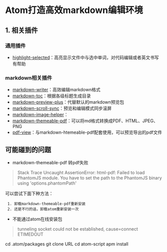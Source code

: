 # Atom打造高效markdown编辑环境



## 1. 相关插件

### 通用插件
- [highlight-selected](https://atom.io/packages/highlight-selected)：高亮显示文件中与选中单词，对代码编辑或者英文书写有帮助

### markdown相关插件
- [markdown-writer](https://github.com/zhuochun/md-writer)：高效编辑markdown格式
- [markdown-toc](https://atom.io/packages/markdown-toc)：根据各级标题生成目录
- [markdown-preview-plus](https://atom.io/packages/markdown-preview-plus)：代替默认的markdown预览包
- [markdown-scroll-sync](https://atom.io/packages/markdown-scroll-sync)：预览和编辑模式同步滚屏
- [markdown-image-helper](https://atom.io/packages/markdown-image-helper)：
- [markdown-themeable-pdf](https://atom.io/packages/markdown-themeable-pdf)：可以将md格式转换成PDF、HTML、JPEG、PNG
- [pdf-view](https://atom.io/packages/pdf-view)：与markdown-htemeable-pdf配套使用，可以预览导出的pdf文件

<!-- ![test_iamge](assets/2016-04-20-test-7600e.png) -->

## 可能碰到的问题
- markdown-themeable-pdf 转pdf失败
> Stack Trace
> Uncaught AssertionError: html-pdf: Failed to load PhantomJS module. You have to set the path to the PhantomJS binary using 'options.phantomPath'


可以尝试下面下种方法：

	 1. 卸载markdown-themeable-pdf重新安装
	 2. 还是不行的话，卸载atom重新安装一次

- 不能通过atom在线安装包
> tunneling socket could not be established, cause=connect ETIMEDOUT

cd .atom/packages
git clone URL
cd atom-script
apm install

